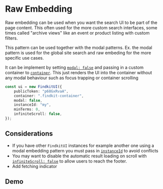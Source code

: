 # Raw Embedding

Raw embedding can be used when you want the search UI to be part of the page
content. This often used for the more custom search interfaces, some times
called "archive views" like an event or product listing with custom filters.

This pattern can be used together with the modal patterns. Ex. the modal pattern
is used for the global site search and raw embeding for the more specific use
cases.

It can be implement by setting [`modal: false`](/ui/api/#modal) and passing in a
custom container to [`container`](/ui/api/#container). This just renders the UI
into the container without any modal behaviour such as focus trapping or
container scrolling

```ts
const ui = new FindkitUI({
	publicToken: "p68GxRvaA",
	container: ".findkit-container",
	modal: false,
	instanceId: "my",
	minTerms: 0,
	infiniteScroll: false,
});
```

## Considerations

- If you have other `FindkitUI` instances for example another one using a modal
  embedding pattern you must pass in [`instanceId`](/ui/api/#instanceId) to avoid
  conflicts
- You may want to disable the automatic result loading on scroll with
  [`infiniteScroll: false`](/ui/api/#infiniteScroll) to allow users to reach the
  footer.
- Add fetching indicator

## Demo

<Codesandbox example="raw-embed" />
